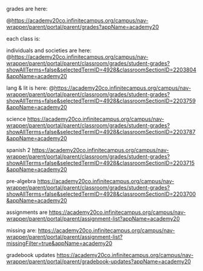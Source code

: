 grades are here:

@https://academy20co.infinitecampus.org/campus/nav-wrapper/parent/portal/parent/grades?appName=academy20 

each class is:

individuals and societies are here:
@https://academy20co.infinitecampus.org/campus/nav-wrapper/parent/portal/parent/classroom/grades/student-grades?showAllTerms=false&selectedTermID=4928&classroomSectionID=2203804&appName=academy20 

lang & lit is here:
@https://academy20co.infinitecampus.org/campus/nav-wrapper/parent/portal/parent/classroom/grades/student-grades?showAllTerms=false&selectedTermID=4928&classroomSectionID=2203759&appName=academy20 

science
https://academy20co.infinitecampus.org/campus/nav-wrapper/parent/portal/parent/classroom/grades/student-grades?showAllTerms=false&selectedTermID=4928&classroomSectionID=2203787&appName=academy20

spanish 2
https://academy20co.infinitecampus.org/campus/nav-wrapper/parent/portal/parent/classroom/grades/student-grades?showAllTerms=false&selectedTermID=4928&classroomSectionID=2203715&appName=academy20

pre-algebra
https://academy20co.infinitecampus.org/campus/nav-wrapper/parent/portal/parent/classroom/grades/student-grades?showAllTerms=false&selectedTermID=4928&classroomSectionID=2203700&appName=academy20

assignments are
https://academy20co.infinitecampus.org/campus/nav-wrapper/parent/portal/parent/assignment-list?appName=academy20

missing are:
https://academy20co.infinitecampus.org/campus/nav-wrapper/parent/portal/parent/assignment-list?missingFilter=true&appName=academy20

gradebook updates
https://academy20co.infinitecampus.org/campus/nav-wrapper/parent/portal/parent/gradebook-updates?appName=academy20